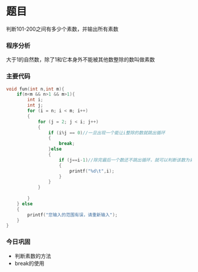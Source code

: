 # 题目

判断101-200之间有多少个素数，并输出所有素数

### 程序分析

大于1的自然数，除了1和它本身外不能被其他数整除的数叫做素数

### 主要代码

```c
void fun(int n,int m){
	if(n<m && n>1 && m>1){
		int i;
		int j;
		for (i = n; i < m; i++)
		{
			for (j = 2; j < i; j++)
			{
				if (i%j == 0)//一旦出现一个能让i整除的数就跳出循环
				{
					break;
				}else
				{
					if (j==i-1)//除完最后一个数还不跳出循环，就可以判断该数为素数
					{
						printf("%d\t",i);
					}
				}
			}
			
		}
	} else
	{
		printf("您输入的范围有误，请重新输入");
	}
}
```

### 今日巩固

- 判断素数的方法
- break的使用